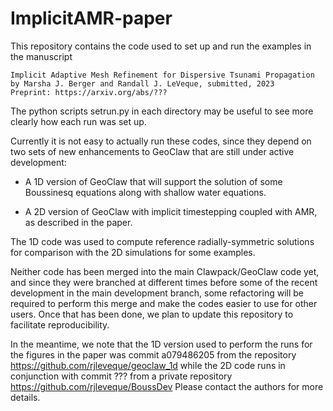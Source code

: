 
# ImplicitAMR-paper

This repository contains the code used to set up and run the examples in the
manuscript

    Implicit Adaptive Mesh Refinement for Dispersive Tsunami Propagation
    by Marsha J. Berger and Randall J. LeVeque, submitted, 2023
    Preprint: https://arxiv.org/abs/???

The python scripts setrun.py in each directory may be useful to see more
clearly how each run was set up.

Currently it is not easy to actually run these codes, since they depend on
two sets of new enhancements to GeoClaw that are still under active
development:

 - A 1D version of GeoClaw that will support the solution of some Boussinesq
   equations along with shallow water equations.

 - A 2D version of GeoClaw with implicit timestepping coupled with AMR, as
   described in the paper.

The 1D code was used to compute reference radially-symmetric solutions for
comparison with the 2D simulations for some examples.

Neither code has been merged into the main Clawpack/GeoClaw code yet, and
since they were branched at different times before some of the recent
development in the main development branch, some refactoring will be
required to perform this merge and make the codes easier to use for other
users.  Once that has been done, we plan to update this repository to
facilitate reproducibility.

In the meantime, we note that the 1D version used to perform the runs for
the figures in the paper was commit a079486205 from the repository
    https://github.com/rjleveque/geoclaw_1d
while the 2D code runs in conjunction with commit ??? from a private
repository 
    https://github.com/rjleveque/BoussDev
Please contact the authors for more details.


